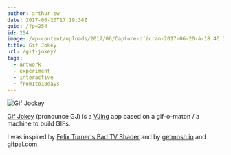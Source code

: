 ```yaml
---
author: arthur.sw
date: 2017-06-20T17:19:34Z
guid: /?p=254
id: 254
image: /wp-content/uploads/2017/06/Capture-d’écran-2017-06-20-à-18.46.32-thumb.png
title: Gif Jokey
url: /gif-jokey/
tags:
  - artwork
  - experiment
  - interactive
  - from1to18days
---
```


![Gif Jockey](/wp-content/uploads/2017/06/Capture-d’écran-2017-06-20-à-18.46.32.png) 

[Gif Jokey](https://arthursw.github.io/gif-jockey/) (pronounce GJ) is a [VJing](https://en.wikipedia.org/wiki/VJing) app based on a gif-o-maton / a machine to build GIFs.

I was inspired by [Felix Turner's Bad TV Shader](https://github.com/felixturner/bad-tv-shader) and by [getmosh.io](http://getmosh.io) and [gifpal.com](https://www.gifpal.com/).